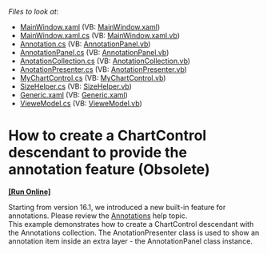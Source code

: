 <!-- default file list -->
*Files to look at*:

* [MainWindow.xaml](./CS/WpfApplication1/MainWindow.xaml) (VB: [MainWindow.xaml](./VB/WpfApplication1/MainWindow.xaml))
* [MainWindow.xaml.cs](./CS/WpfApplication1/MainWindow.xaml.cs) (VB: [MainWindow.xaml.vb](./VB/WpfApplication1/MainWindow.xaml.vb))
* [Annotation.cs](./CS/WpfApplication1/MyChartControl/Annotation.cs) (VB: [AnnotationPanel.vb](./VB/WpfApplication1/MyChartControl/AnnotationPanel.vb))
* [AnnotationPanel.cs](./CS/WpfApplication1/MyChartControl/AnnotationPanel.cs) (VB: [AnnotationPanel.vb](./VB/WpfApplication1/MyChartControl/AnnotationPanel.vb))
* [AnotationCollection.cs](./CS/WpfApplication1/MyChartControl/AnotationCollection.cs) (VB: [AnotationCollection.vb](./VB/WpfApplication1/MyChartControl/AnotationCollection.vb))
* [AnotationPresenter.cs](./CS/WpfApplication1/MyChartControl/AnotationPresenter.cs) (VB: [AnotationPresenter.vb](./VB/WpfApplication1/MyChartControl/AnotationPresenter.vb))
* [MyChartControl.cs](./CS/WpfApplication1/MyChartControl/MyChartControl.cs) (VB: [MyChartControl.vb](./VB/WpfApplication1/MyChartControl/MyChartControl.vb))
* [SizeHelper.cs](./CS/WpfApplication1/MyChartControl/SizeHelper.cs) (VB: [SizeHelper.vb](./VB/WpfApplication1/MyChartControl/SizeHelper.vb))
* [Generic.xaml](./CS/WpfApplication1/Themes/Generic.xaml) (VB: [Generic.xaml](./VB/WpfApplication1/Themes/Generic.xaml))
* [VieweModel.cs](./CS/WpfApplication1/VieweModel.cs) (VB: [VieweModel.vb](./VB/WpfApplication1/VieweModel.vb))
<!-- default file list end -->
# How to create a ChartControl descendant to provide the annotation feature (Obsolete) 
<!-- run online -->
**[[Run Online]](https://codecentral.devexpress.com/t302272)**
<!-- run online end -->


Starting from version 16.1, we introduced a new built-in feature for annotations. Please review the <a href="https://documentation.devexpress.com/#WPF/CustomDocument115898">Annotations</a> help topic.<br>This example demonstrates how to create a ChartControl descendant with the Annotations collection. The AnotationPresenter class is used to show an annotation item inside an extra layer - the AnnotationPanel class instance.

<br/>


